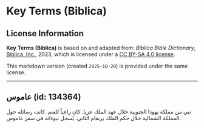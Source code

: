 # Key Terms (Biblica)

## License Information

**Key Terms (Biblica)** is based on and adapted from: _Biblica Bible Dictionary_, [Biblica, Inc.](https://www.biblica.com/), 2023, which is licensed under a [CC BY-SA 4.0 license](https://creativecommons.org/licenses/by-sa/4.0/legalcode.en).

This markdown version (created `2025-10-20`) is provided under the same license.



--------------------------------

## عاموس (id: 134364)

نبي من مملكة يهوذا الجنوبية خلال عهد الملك عزيا. كان راعياً للغنم. كانت رسائله حول المملكة الشمالية خلال حكم الملك يربعام الثاني. يُسجل نبوءاته في سفر عاموس.


